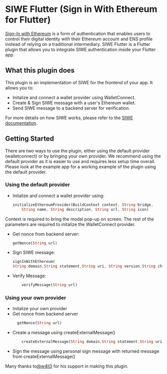 # SIWE Flutter (Sign in With Ethereum for Flutter)

[Sign-In with Ethereum](login.xyz) is a form of authentication that enables users to control their digital identity with their Ethereum account and ENS profile instead of relying on a traditional intermediary. SIWE Flutter is a Flutter plugin that allows you to integrate SIWE authentication inside your Flutter app. 

## What this plugin does

This plugin is an implementation of SIWE for the frontend of your app. It allows you to: 
- Initalize and connect a wallet provider using WalletConnect.
- Create & Sign SIWE message with a user's Ethereum wallet.
- Send SIWE message to a backend server for verification.

For more details on how SIWE works, please refer to the [SIWE documentation](https://docs.login.xyz/).
## Getting Started
There are two ways to use the plugin, either using the default provider (walletconnect) or by bringing your own provider. We recommend using the default provider as it is easier to use and requires less setup time overall.
Please look at the example app for a working example of the plugin using the default provider.
### Using the default provider
- Initalize and connect a wallet provider using:

    ```dart
    initializeEthereumProvider(BuildContext context, String bridge,
        String name, String description, String url, String icon)
    ```
Context is required to bring the modal pop-up on screen.
The rest of the parameters are required to initalize the WalletConnect provider.

- Get nonce from backend server:

    ```dart
    getNonce(String url)
    ```

- Sign SIWE message:

    ```dart
    signInWithEthereum(
    String domain,String statement,String uri, String version,String chainId)
    ```
- Verify Message:
    ```dart 
        verifyMessage(String url)
    ```
### Using your own provider

- Initalize your own provider
- Get nonce from backend server
  ```dart
    getNonce(String url)
    ```
- Create a message using createExternalMessage()
    ```dart
        createExternalMessage(String domain,String statement,String uri, String version,String chainId)
    ```
- Sign the message using personal sign message with returned message from createExternalMessage()

Many thanks to[@w4ll3](https://github.com/w4ll3) for his support in making this plugin.
